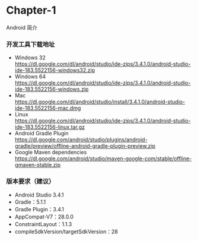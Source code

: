 # Chapter-1
Android 简介

### 开发工具下载地址
- Windows 32  
https://dl.google.com/dl/android/studio/ide-zips/3.4.1.0/android-studio-ide-183.5522156-windows32.zip
- Windows 64  
https://dl.google.com/dl/android/studio/ide-zips/3.4.1.0/android-studio-ide-183.5522156-windows.zip   
- Mac  
https://dl.google.com/dl/android/studio/install/3.4.1.0/android-studio-ide-183.5522156-mac.dmg
- Linux  
https://dl.google.com/dl/android/studio/ide-zips/3.4.1.0/android-studio-ide-183.5522156-linux.tar.gz
- Android Gradle Plugin  
https://dl.google.com/android/studio/plugins/android-gradle/preview/offline-android-gradle-plugin-preview.zip
- Google Maven dependencies  
https://dl.google.com/android/studio/maven-google-com/stable/offline-gmaven-stable.zip

### 版本要求（建议）
- Android Studio 3.4.1
- Gradle：5.1.1
- Gradle Plugin：3.4.1
- AppCompat-V7：28.0.0
- ConstraintLayout：1.1.3
- compileSdkVersion/targetSdkVersion：28

